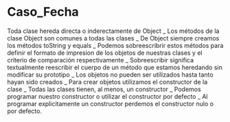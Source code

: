 # Caso_Fecha

Toda clase hereda directa o inderectamente de Object _ Los métodos de la clase Object son comunes a todas las clases _ De Object siempre creamos los métodos toString y equals _ Podemos sobreescribrir estos métodos para definir el formato de impresion de los objetos de nuestras clases y el criterio de comparación respectivamente _ Sobreescribir significa textualmente reescribir el cuerpo de un método que estamos heredando sin modificar su prototipo _ Los objetos no pueden ser utilizados hasta tanto hayan sido creados _ Para crear objetos utilizamos el constructor de la clase _ Todas las clases tienen, al menos, un constructor _ Podemos programar nuestro constructor o utilizar el constructor por defecto _ Al programar explicitamente un constructor perdemos el constructor nulo o por defecto.
